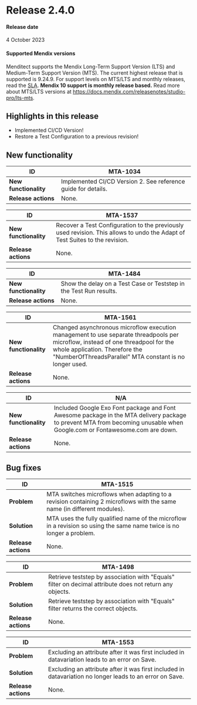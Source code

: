 # Release 2.4.0

#### Release date

4 October 2023

#### Supported Mendix versions

Menditect supports the Mendix Long-Term Support Version (LTS) and Medium-Term Support Version (MTS). The current highest release that is supported is 9.24.9.
For support levels on MTS/LTS and monthly releases, read the [SLA](../legal/sla). **Mendix 10 support is monthly release based.**
Read more about MTS/LTS versions at https://docs.mendix.com/releasenotes/studio-pro/lts-mts.

## Highlights in this release

 - Implemented CI/CD Version!
 - Restore a Test Configuration to a previous revision!

## New functionality 

| ID                    | MTA-1034                                                      |
| --------------------- | ------------------------------------------------------------- |
| __New functionality__ | Implemented CI/CD Version 2. See reference guide for details. |
| __Release actions__   | None.                                                         |


| ID                    | MTA-1537                                                                                                                    |
| --------------------- | --------------------------------------------------------------------------------------------------------------------------- |
| __New functionality__ | Recover a Test Configuration to the previously used revision. This allows to undo the Adapt of Test Suites to the revision. |
| __Release actions__   | None.                                                                                                                       |


| ID                    | MTA-1484                                                           |
| --------------------- | ------------------------------------------------------------------ |
| __New functionality__ | Show the delay on a Test Case or Teststep in the Test Run results. |
| __Release actions__   | None.                                                              |


| ID                    | MTA-1561                                                                                                                                                                                                                    |
| --------------------- | --------------------------------------------------------------------------------------------------------------------------------------------------------------------------------------------------------------------------- |
| __New functionality__ | Changed asynchronous microflow execution management to use separate threadpools per microflow, instead of one threadpool for the whole application. Therefore the "NumberOfThreadsParallel" MTA constant is no longer used. |
| __Release actions__   | None.                                                                                                                                                                                                                       |


| ID                    | N/A                                                                                                                                                                      |
| --------------------- | ------------------------------------------------------------------------------------------------------------------------------------------------------------------------ |
| __New functionality__ | Included Google Exo Font package and Font Awesome package in the MTA delivery package to prevent MTA from becoming unusable when Google.com or Fontawesome.com are down. |
| __Release actions__   | None.                                                                                                                                                                    |


## Bug fixes

| ID                  | MTA-1515                                                                                                               |
| ------------------- | ---------------------------------------------------------------------------------------------------------------------- |
| __Problem__         | MTA switches microflows when adapting to a revision containing 2 microflows with the same name (in different modules). |
| __Solution__        | MTA uses the fully qualified name of the microflow in a revision so using the same name twice is no longer a problem.  |
| __Release actions__ | None.                                                                                                                  |


| ID                  | MTA-1498                                                                                                |
| ------------------- | ------------------------------------------------------------------------------------------------------- |
| __Problem__         | Retrieve teststep by association with "Equals" filter on decimal attribute does not return any objects. |
| __Solution__        | Retrieve teststep by association with "Equals" filter returns the correct objects.                      |
| __Release actions__ | None.                                                                                                   |


| ID                  | MTA-1553                                                                                                 |
| ------------------- | -------------------------------------------------------------------------------------------------------- |
| __Problem__         | Excluding an attribute after it was first included in datavariation leads to an error on Save.           |
| __Solution__        | Excluding an attribute after it was first included in datavariation no longer leads to an error on Save. |
| __Release actions__ | None.                                                                                                    |

<br/>

 